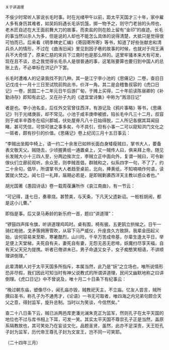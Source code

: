     关于讲道理 

   不佞少时常听人家说长毛时事。时在光绪甲午以前，距太平天国才三十年，家中雇人多有身历其难者，如吴妈妈遇长毛诉饥饿，掷一物予之，则守门老翁的头颅也，老木匠自述在大王面前舞大刀的故事，而卖盐的则在脸上留有“金印”的痕迹。长毛的事当然以杀人为多，但是说的人却也不能怎么具体的说得清楚，大抵只是觉得很可怕而已。后来看《明季稗史汇编》《寄园寄所寄》等书，知道了好些张献忠和清兵杀人的情形，不过在《曲洧旧闻》里见到因子巷的故事的时候，也就对于闯王满兵不大奇怪了，原来仁慈的宋兵下江南时也是那么样的。这里牢骚本来大有可发，现在且不谈，总之我觉得长毛杀人是很普通的事，这笔账要算也要归到中国人的总账上去，不必单标在洪记户下罢。

   长毛时遭难人的记录我找不到几种。其一是江宁李小池的《思痛记》二卷，查旧日记戊戌十一月十三日至试院前购此书，价洋一角。其二是会稽鲁叔容的《虎口日记》一卷，民国二十二年元日午后游厂甸，于摊上买得，二十年前读陈昼卿的《补勤诗存》即知有此记，又在孙子九的《退宜堂诗集》中称为“溅泪日记”

   者是也。李小池名圭，后任外交官曾往西洋，有游记及《鸦片事略》等书，《思痛记》刊于光绪庚辰，却不常见。小池于咸丰庚申被掳，陷长毛中凡三十二月，叔容则于咸丰辛酉冬在绍兴郡城，伏处屋脊凡八十日始得脱，二人所记各据其耳闻目睹，甚可凭信，可惊可骇之事多矣，今不具引，但有小事一二可以窥知洪门文化之一斑者，颇有抄引的价值。《思痛记》卷上纪闰三月十五日事云：

   “李贼出坐殿中椅上，语一约二十余发已如辫长面白身矮瘦贼曰，掌书大人，要备表文敬天父。贼随去，少顷握黄纸一通置桌上，又一贼传人曰，俱来拜上帝。随见长发贼大小十三四人至，分两边挨次立，李贼立正中面向外，复谓一贼曰，可令新傢伙们立廊前观听。余众至，则李贼首倡，群贼和之，似系四字一句，不了了，约二十余句，倡毕，所谓掌书大人者趋至桌前，北向，捧黄纸，不知喃喃作何语，读罢就火焚之。闻七日一礼拜，届期必若是，是即贼剿袭西洋天主教以惑众者也。”

   胡光国著《愚园诗话》卷一载周葆濂所作《哀江南曲》，有一节云：

   “可记得，逢七日，奏章烧。甚赞美，与天条，下凡天父遗新诏。一桩桩胡闹，都是这小儿曹。”

   即指是事。后又录马寿龄的新乐府一首，题曰“讲道理”：

   “锣鼓四声挥令旗，听讲道理鸡鸣时。桌有围，椅有披。五更鹄立拱候之。日午一骑红袍驰，戈矛簇拥箫管吹，从容下马严威仪，升座良久方致辞。我辈金田起义始，谈何容易来至斯，寒暑酷烈，山川险，千辛万苦成帝基，尔辈生逢太平日，举足便上天堂梯，夫死自有夫，妻死自有妻，无怨无恶无悲啼，妖魔扫尽享天福，自有天父天兄为提携。听者已倦讲未已，男子命退又女子，女子痴憨笑相语，不讲顺理讲倒理。”

   此辈清朝人对于太平天国多所指斥，本属当然，此乃是“妖”之立场也，唯所说情形恐非尽假，我们因此可知当时有神父说教式的所谓讲道理，民间又幽默地称之曰讲倒理。《虎口日记》中不曾说及，唯十月二十日条下有纪事云：

   “晚过朝东庙，塑像尽仆，闻孔庙亦毁，贼教祀天主，不立庙。忆友人尝言，贼所撰曰圣书，称孔子为不通秀才，《论语》一书无可取者，唯四海之内兄弟句颇合天父之意，得封监军，旋升总制。当时以为笑谈，今信然矣。”

   查二十八日条下云，贼已派两邑库吏潘光澜朱克正为监军，然则孔子在太平天国的地位也不过与库书相上下耳，可发一笑。其实太平天国不尊崇孔子正是当然，盖原系隔教故也，其可笑处乃在妄谈文化，品题圣贤，虽然，此亦不足深责，天王贬孔子封为监军，历代帝王尊孔子封为文宣王，岂不同一可笑耶。

   （二十四年三月）

